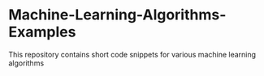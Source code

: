# Machine-Learning-Algorithms-Examples
This repository contains short code snippets for various machine learning algorithms
